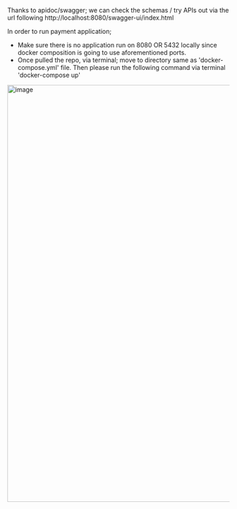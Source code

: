 Thanks to apidoc/swagger; we can check the schemas / try APIs out via the url following http://localhost:8080/swagger-ui/index.html 

In order to run payment application;
 - Make sure there is no application run on 8080 OR 5432 locally since docker composition is going to use aforementioned ports.
 - Once pulled the repo, via terminal; move to directory same as 'docker-compose.yml' file. Then please run the following command via terminal 'docker-compose up'
 
 
<img width="945" alt="image" src="https://github.com/user-attachments/assets/ff860e4a-e51f-4f02-930b-abeb33b8a4f4">
